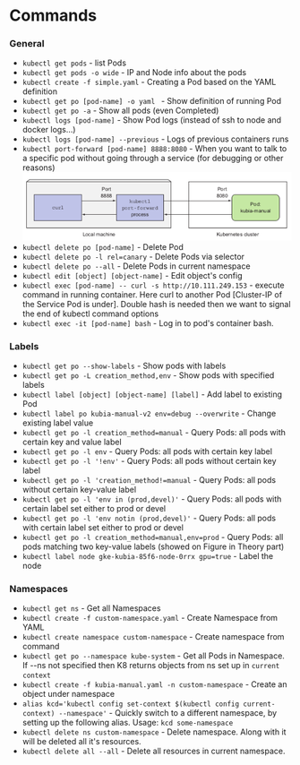 # Commands

### General

* `kubectl get pods` - list Pods 
* `kubectl get pods -o wide` - IP and Node info about the pods
* `kubectl create -f simple.yaml` - Creating a Pod based on the YAML definition
* `kubectl get po [pod-name] -o yaml ` - Show definition of running Pod
* `kubectl get po -a` - Show all pods (even Completed)
* `kubectl logs [pod-name]` - Show Pod logs (instead of ssh to node and docker logs...)
* `kubectl logs [pod-name] --previous` - Logs of previous containers runs
* `kubectl port-forward [pod-name] 8888:8080` - When you want to talk to a specific pod without going through a service 
  (for debugging or other reasons)
  ![img.png](../../img/img2.png)
* `kubectl delete po [pod-name]` - Delete Pod
* `kubectl delete po -l rel=canary` - Delete Pods via selector
* `kubectl delete po --all` - Delete Pods in current namespace
* `kubectl edit [object] [object-name]` - Edit object's config 
* `kubectl exec [pod-name] -- curl -s http://10.111.249.153` - execute command in running container. Here curl to another Pod [Cluster-IP of the Service Pod is under].
   Double hash is needed then we want to signal the end of kubectl command options
* `kubectl exec -it [pod-name] bash` - Log in to pod's container bash.

### Labels

* `kubectl get po --show-labels` - Show pods with labels
* `kubectl get po -L creation_method,env` - Show pods with specified labels
* `kubectl label [object] [object-name] [label]` - Add label to existing Pod
* `kubectl label po kubia-manual-v2 env=debug --overwrite` - Change existing label value
* `kubectl get po -l creation_method=manual` - Query Pods: all pods with certain key and value label
* `kubectl get po -l env` - Query Pods: all pods with certain key label
* `kubectl get po -l '!env'` - Query Pods: all pods without certain key label
* `kubectl get po -l 'creation_method!=manual` - Query Pods: all pods without certain key-value label
* `kubectl get po -l 'env in (prod,devel)'` - Query Pods: all pods with certain label set either to prod or devel
* `kubectl get po -l 'env notin (prod,devel)'` - Query Pods: all pods with certain label set either to prod or devel
* `kubectl get po -l creation_method=manual,env=prod` - Query Pods: all pods matching two key-value labels (showed on Figure in Theory part)
* `kubectl label node gke-kubia-85f6-node-0rrx gpu=true` - Label the node

### Namespaces

* `kubectl get ns` - Get all Namespaces
* `kubectl create -f custom-namespace.yaml` - Create Namespace from YAML
* `kubectl create namespace custom-namespace` - Create namespace from command
* `kubectl get po --namespace kube-system` - Get all Pods in Namespace. If --ns not specified then K8 returns objects from ns set up in `current context`
* `kubectl create -f kubia-manual.yaml -n custom-namespace` - Create an object under namespace
* `alias kcd='kubectl config set-context $(kubectl config current-context) --namespace'` - Quickly switch to a different namespace, by setting up the following
  alias. Usage: `kcd some-namespace`
* `kubectl delete ns custom-namespace` - Delete namespace. Along with it will be deleted all it's resources.
* `kubectl delete all --all` - Delete all resources in current namespace. 


